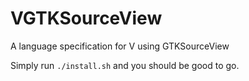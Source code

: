 # VGTKSourceView
A language specification for V using GTKSourceView

Simply run `./install.sh` and you should be good to go.
